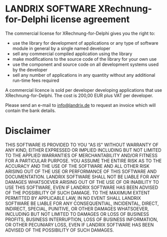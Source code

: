 # LANDRIX SOFTWARE XRechnung-for-Delphi license agreement

The commercial license for XRechnung-for-Delphi gives you the right to:

- use the library for development of applications or any type of software module in general by a single named developer
- sell any commercial compiled application using the library
- make modifications to the source code of the library for your own use
- use the component and source code on all development systems used by the developer
- sell any number of applications in any quantity without any additional run-time fees required

A commercial licence is sold per developer developing applications that use XRechnung-for-Delphi. 
The cost is 200,00 EUR plus VAT per developer.

Please send an e-mail to info@landrix.de to request an invoice which will contain the bank details.

# Disclaimer

THIS SOFTWARE IS PROVIDED TO YOU "AS IS" WITHOUT WARRANTY OF ANY KIND, EITHER EXPRESSED OR IMPLIED INCLUDING 
BUT NOT LIMITED TO THE APPLIED WARRANTIES OF MERCHANTABILITY AND/OR FITNESS FOR A PARTICULAR PURPOSE. 
YOU ASSUME THE ENTIRE RISK AS TO THE ACCURACY AND THE USE OF THE SOFTWARE AND ALL OTHER RISK ARISING OUT OF THE 
USE OR PERFORMANCE OF THIS SOFTWARE AND DOCUMENTATION. 
LANDRIX SOFTWARE SHALL NOT BE LIABLE FOR ANY DAMAGES WHATSOEVER ARISING OUT OF THE USE OF OR INABILITY TO 
USE THIS SOFTWARE, EVEN IF LANDRIX SOFTWARE HAS BEEN ADVISED OF THE POSSIBILITY OF SUCH DAMAGE. 
TO THE MAXIMUM EXTENT PERMITTED BY APPLICABLE LAW, IN NO EVENT SHALL LANDRIX SOFTWARE BE LIABLE FOR ANY 
CONSEQUENTIAL, INCIDENTAL, DIRECT, INDIRECT, SPECIAL, PUNITIVE, OR OTHER DAMAGES WHATSOEVER, INCLUDING BUT NOT 
LIMITED TO DAMAGES OR LOSS OF BUSINESS PROFITS, BUSINESS INTERRUPTION, LOSS OF BUSINESS INFORMATION, OR OTHER 
PECUNIARY LOSS, EVEN IF LANDRIX SOFTWARE HAS BEEN ADVISED OF THE POSSIBILITY OF SUCH DAMAGES. 
